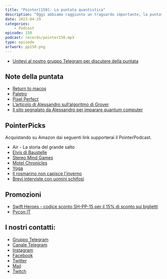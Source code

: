 ```yaml
---
title: "Pointer[150]: La puntata quantistica"
description: "Oggi abbiamo raggiunto un traguardo importante, la puntata numero 150 del pointerpodcast! Sapevate che la somma  dei numeri primi tra 7 e 31 è uguale proprio proprio a 150? Per una puntata speciale abbiamo pensato ad un argomento speciale, suggerito anche nella PointerChat: la programmazione di un computer quantistico. Sapete quali sono le applicazioni attuali del quantum computer e per che cosa potremmo utilizzarlo in futuro? Possiamo debuggare con delle print un programma scritto per un computer quantistico? Per rispondere a queste ad altre domande ci siamo rivolti ad Alessandro,nostro esperto in materia. Il mondo quantistico vi incuriosisce?Non vi resta che ascoltare l'ultima puntata del vostro podcast preferito!"
date: 2023-04-29
categories:
    - Podcast
episode: 150
podcast: records/pointer150.mp3
type: episode
artwork: pp150.png
---
```


-   [Unitevi al nostro gruppo Telegram per discutere della puntata](https://t.me/pointerpodcastgruppo)

## Note della puntata

-   [Return to macos](<[https://appstories.net/episodes/326](https://appstories.net/episodes/326)>)
-   [Paletro](<[https://appmakes.io/paletro](https://appmakes.io/paletro)>)
-   [Pixel Perfect](<[https://github.com/cormiertyshawn895/PixelPerfect](https://github.com/cormiertyshawn895/PixelPerfect)>)
-   [L’articolo di Alessandro sull’algoritmo di Grover](<[https://medium.com/towards-data-science/behind-oracles-grovers-algorithm-amplitude-amplification-46b928b46f1e](https://medium.com/towards-data-science/behind-oracles-grovers-algorithm-amplitude-amplification-46b928b46f1e)>)
-   [Il sito segnalato da Alessandro per imparare quantum computer](https://q-ctrl.com/black-opal)

## PointerPicks

Acquistando su Amazon dai seguenti link supporterai il PointerPodcast.

-   Air - La storia del grande salto
-   [Elvis di Baustelle](https://amzn.to/3AjB6D1)
-   [Stereo Mind Games](https://amzn.to/3LlG4FA)
-   [Motel Chronicles](https://www.42records.it/prodotto/clementi_nuccini_motel_chronicles/)
-   [Yoga](https://amzn.to/3N4SoeE)
-   [Il rosmarino non capisce l'inverno](https://amzn.to/3H5kaUA)
-   [Brevi interviste con uomini schifosi](https://amzn.to/3LltUfV)

## Promozioni

-   [Swift Heroes - codice sconto SH-PP-15 per il 15% di sconto sui biglietti](https://swiftheroes.com/2023/)
-   [Pycon IT](https://pycon.it/en)

## I nostri contatti:

-   [Gruppo Telegram](https://t.me/pointerpodcastgruppo)
-   [Canale Telegram](https://t.me/PointerPodcast)
-   [Instagram](https://www.instagram.com/pointerpodcast/)
-   [Facebook](https://www.facebook.com/pointerPodcast/)
-   [Twitter](https://twitter.com/PointerPodcast)
-   [Mail](info@pointerpodcast.it)
-   [Twitch](https://www.twitch.tv/pointerpodcast)
